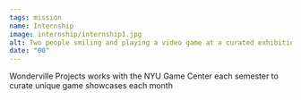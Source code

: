 ```yaml
---
tags: mission
name: Internship
image: internship/internship1.jpg
alt: Two people smiling and playing a video game at a curated exhibition
date: "00"
---
```


<aside>
Wonderville Projects works with the NYU Game Center each semester to curate unique game showcases each month
</aside>